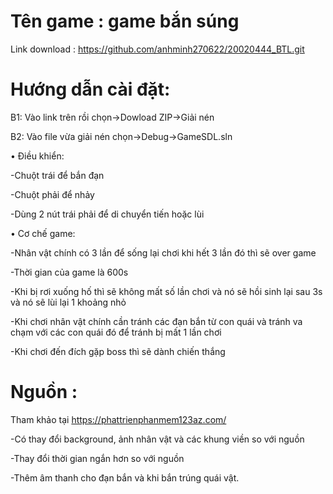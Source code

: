 # Tên game : game bắn súng
Link download : https://github.com/anhminh270622/20020444_BTL.git

# Hướng dẫn cài đặt: 
B1: Vào link trên rồi chọn->Dowload ZIP->Giải nén

B2: Vào file vừa giải nén chọn->Debug->GameSDL.sln

• Điều khiển:

-Chuột trái để bắn đạn

-Chuột phải để nhảy

-Dùng 2 nút trái phải để di chuyển tiến hoặc lùi

• Cơ chế game:

-Nhân vật chính có 3 lần để sống lại chơi khi hết 3 lần đó thì sẽ over game

-Thời gian của game là 600s

-Khi bị rơi xuống hố thì sẽ không mất số lần chơi và nó sẽ hồi sinh lại sau 3s và nó sẽ lùi lại 1 khoảng nhỏ

-Khi chơi nhân vật chính cần tránh các đạn bắn từ con quái và tránh va chạm với các con quái đó để tránh bị mất 1 lần chơi

-Khi chơi đến đích gặp boss thì sẽ dành chiến thắng

# Nguồn :
Tham khảo tại https://phattrienphanmem123az.com/ 

-Có thay đổi background, ảnh nhân vật và các khung viền so với nguồn 

-Thay đổi thời gian ngắn hơn so với nguồn

-Thêm âm thanh cho đạn bắn và khi bắn trúng quái vật. 

